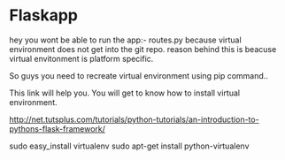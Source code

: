 Flaskapp
========
hey you wont be able to run the app:- routes.py because virtual environment does not get into the git repo.
 reason behind this is beacuse virtual envitonment is platform specific.
 
 So guys you need to recreate virtual environment using pip command..
 
This link will help you. You will get to know how to install virtual environment. 

http://net.tutsplus.com/tutorials/python-tutorials/an-introduction-to-pythons-flask-framework/



sudo easy_install virtualenv
sudo apt-get install python-virtualenv
